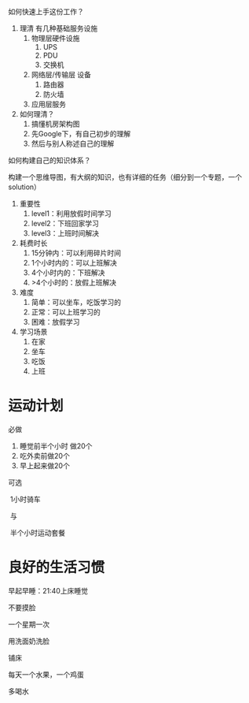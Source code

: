 如何快速上手这份工作？  

1. 理清 有几种基础服务设施
   1. 物理层硬件设施
      1. UPS
      2. PDU
      3. 交换机
   2. 网络层/传输层 设备
      1. 路由器
      2. 防火墙
   3. 应用层服务
2. 如何理清？
   1. 搞懂机房架构图
   2. 先Google下，有自己初步的理解
   3. 然后与别人称述自己的理解



如何构建自己的知识体系？

​	构建一个思维导图，有大纲的知识，也有详细的任务（细分到一个专题，一个solution）

1. 重要性
   1. level1：利用放假时间学习
   2. level2：下班回家学习
   3. level3：上班时间解决
2. 耗费时长
   1. 15分钟内：可以利用碎片时间
   2. 1个小时内的：可以上班解决
   3. 4个小时内的：下班解决
   4. \>4个小时的：放假上班解决
3. 难度
   1. 简单：可以坐车，吃饭学习的
   2. 正常：可以上班学习的
   3. 困难：放假学习
4. 学习场景
   1. 在家
   2. 坐车
   3. 吃饭
   4. 上班



# 运动计划

必做

1. 睡觉前半个小时 做20个
2. 吃外卖前做20个
3. 早上起来做20个

可选

​	1小时骑车

​	与

​	半个小时运动套餐



# 良好的生活习惯

早起早睡：21:40上床睡觉

不要摸脸

一个星期一次

用洗面奶洗脸

铺床

每天一个水果，一个鸡蛋

多喝水
